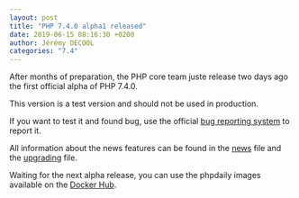 ```yaml
---
layout: post
title: "PHP 7.4.0 alpha1 released"
date: 2019-06-15 08:16:30 +0200
author: Jérémy DECOOL
categories: "7.4"
---
```


After months of preparation, the PHP core team juste release two days ago the first official alpha of PHP 7.4.0.

<!--more-->

This version is a test version and should not be used in production.

If you want to test it and found bug, use the official [bug reporting system](https://bugs.php.net) to report it.

All information about the news features can be found in the [news](https://github.com/php/php-src/blob/php-7.4.0alpha1/NEWS) file and the [upgrading](https://github.com/php/php-src/blob/php-7.4.0alpha1/UPGRADING) file.

Waiting for the next alpha release, you can use the phpdaily images available on the [Docker Hub](https://hub.docker.com/r/phpdaily/php).

